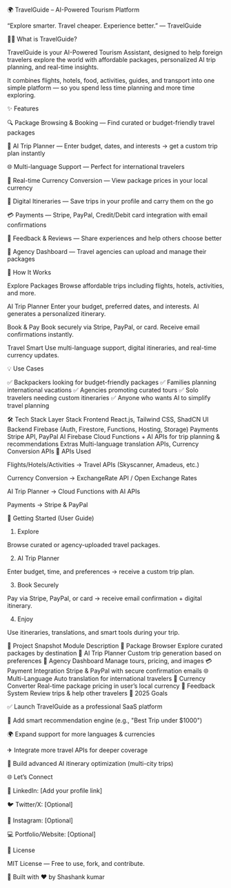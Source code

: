 🌍 TravelGuide – AI-Powered Tourism Platform

“Explore smarter. Travel cheaper. Experience better.” — TravelGuide

👨‍💻 What is TravelGuide?

TravelGuide is your AI-Powered Tourism Assistant, designed to help foreign travelers explore the world with affordable packages, personalized AI trip planning, and real-time insights.

It combines flights, hotels, food, activities, guides, and transport into one simple platform — so you spend less time planning and more time exploring.

✨ Features

🔍 Package Browsing & Booking — Find curated or budget-friendly travel packages

🤖 AI Trip Planner — Enter budget, dates, and interests → get a custom trip plan instantly

🌐 Multi-language Support — Perfect for international travelers

💱 Real-time Currency Conversion — View package prices in your local currency

📅 Digital Itineraries — Save trips in your profile and carry them on the go

💳 Payments — Stripe, PayPal, Credit/Debit card integration with email confirmations

📝 Feedback & Reviews — Share experiences and help others choose better

🏢 Agency Dashboard — Travel agencies can upload and manage their packages

🚀 How It Works

Explore Packages
Browse affordable trips including flights, hotels, activities, and more.

AI Trip Planner
Enter your budget, preferred dates, and interests. AI generates a personalized itinerary.

Book & Pay
Book securely via Stripe, PayPal, or card. Receive email confirmations instantly.

Travel Smart
Use multi-language support, digital itineraries, and real-time currency updates.

💡 Use Cases

✅ Backpackers looking for budget-friendly packages
✅ Families planning international vacations
✅ Agencies promoting curated tours
✅ Solo travelers needing custom itineraries
✅ Anyone who wants AI to simplify travel planning

🛠 Tech Stack
Layer	Stack
Frontend	React.js, Tailwind CSS, ShadCN UI
Backend	Firebase (Auth, Firestore, Functions, Hosting, Storage)
Payments	Stripe API, PayPal
AI	Firebase Cloud Functions + AI APIs for trip planning & recommendations
Extras	Multi-language translation APIs, Currency Conversion APIs
🔗 APIs Used

Flights/Hotels/Activities → Travel APIs (Skyscanner, Amadeus, etc.)

Currency Conversion → ExchangeRate API / Open Exchange Rates

AI Trip Planner → Cloud Functions with AI APIs

Payments → Stripe & PayPal

🧭 Getting Started (User Guide)
1. Explore

Browse curated or agency-uploaded travel packages.

2. AI Trip Planner

Enter budget, time, and preferences → receive a custom trip plan.

3. Book Securely

Pay via Stripe, PayPal, or card → receive email confirmation + digital itinerary.

4. Enjoy

Use itineraries, translations, and smart tools during your trip.

📘 Project Snapshot
Module	Description
🧳 Package Browser	Explore curated packages by destination
🤖 AI Trip Planner	Custom trip generation based on preferences
🏢 Agency Dashboard	Manage tours, pricing, and images
💳 Payment Integration	Stripe & PayPal with secure confirmation emails
🌐 Multi-Language	Auto translation for international travelers
💱 Currency Converter	Real-time package pricing in user’s local currency
📝 Feedback System	Review trips & help other travelers
🎯 2025 Goals

✅ Launch TravelGuide as a professional SaaS platform

📘 Add smart recommendation engine (e.g., "Best Trip under $1000")

🌍 Expand support for more languages & currencies

✈ Integrate more travel APIs for deeper coverage

🧠 Build advanced AI itinerary optimization (multi-city trips)

🌐 Let’s Connect

🔗 LinkedIn: [Add your profile link]

🐦 Twitter/X: [Optional]

📸 Instagram: [Optional]

💻 Portfolio/Website: [Optional]

📄 License

MIT License — Free to use, fork, and contribute.

🙌 Built with ❤ by Shashank kumar
